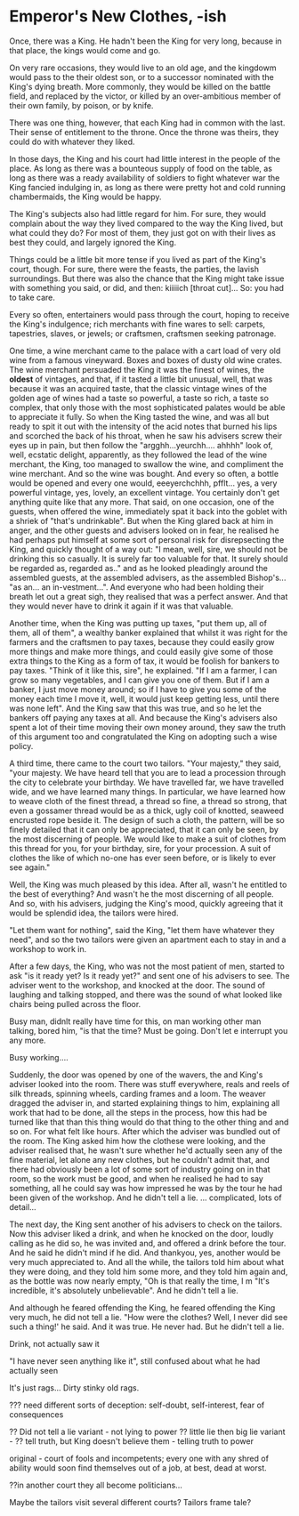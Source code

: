 
# Emperor's New Clothes, -ish

Once, there was a King. He hadn't been the King for very long, because in that place, the kings would come and go.

On very rare occasions, they would live to an old age, and the kingdowm would pass to the their oldest son, or to a successor nominated with the King's dying breath. More commonly, they would be killed on the battle field, and replaced by the victor, or killed by an over-ambitious member of their own family, by poison, or by knife.

There was one thing, however, that each King had in common with the last. Their sense of entitlement to the throne. Once the throne was theirs, they could do with whatever they liked.

In those days, the King and his court had little interest in the people of the place. As long as there was a bounteous supply of food on the table, as long as there was a ready availability of soldiers to fight whatever war the King fancied indulging in, as long as there were pretty hot and cold running chambermaids, the King would be happy.

The King's subjects also had little regard for him. For sure, they would complain about the way they lived compared to the way the King lived, but what could they do? For most of them, they just got on with their lives as best they could, and largely ignored the King.

Things could be a little bit more tense if you lived as part of the King's court, though. For sure, there were the feasts, the parties, the lavish surroundings. But there was also the chance that the King might take issue with something you said, or did, and then: kiiiiich [throat cut]... So: you had to take care.

Every so often, entertainers would pass through the court, hoping to receive the King's indulgence; rich merchants with fine wares to sell: carpets, tapestries, slaves, or jewels; or craftsmen, craftsmen seeking patronage.

One time, a wine merchant came to the palace with a cart load of very old wine from a famous vineyward. Boxes and boxes of dusty old wine crates. The wine merchant persuaded the King it was the finest of wines, the __oldest__ of vintages, and that, if it tasted a little bit unusual, well, that was because it was an acquired taste, that the classic vintage wines of the golden age of wines had a taste so powerful, a taste so rich, a taste so complex, that only those with the most sophisticated palates would be able to appreciate it fully. So when the King tasted the wine, and was all but ready to spit it out with the intensity of the acid notes that burned his lips and scorched the back of his throat, when he saw his advisers screw their eyes up in pain, but then follow the "argghh...yeurchh.... ahhhh" look of, well, ecstatic delight, apparently, as they followed the lead of the wine merchant, the King, too managed to swallow the wine, and compliment the wine merchant. And so the wine was bought. And every so often, a bottle would be opened and every one would, eeeyerchchhh, pfflt... yes, a very powerful vintage, yes, lovely, an excellent vintage. You certainly don't get anything quite like that any more. That said, on one occasion, one of the guests, when offered the wine, immediately spat it back into the goblet with a shriek of "that's undrinkable". But when the King glared back at him in anger, and the other guests and advisers looked on in fear, he realised he had perhaps put himself at some sort of personal risk for disrepsecting the King, and quickly thought of a way out: "I mean, well, sire, we should not be drinking this so casually. It is surely far too valuable for that. It surely should be regarded as, regarded as.." and as he looked pleadingly around the assembled guests, at the assembled advisers, as the assembled Bishop's... "as an... an in-vestment...". And everyone who had been holding their breath let out a great sigh, they realised that was a perfect answer. And that they would never have to drink it again if it was that valuable.

Another time, when the King was putting up taxes, "put them up, all of them, all of them", a wealthy banker explained that whilst it was right for the farmers and the craftsmen to pay taxes, because they could easily grow more things and make more things, and could easily  give some of those extra things to the King as a form of tax, it would be foolish for bankers to pay taxes. "Think of it like this, sire", he explained. "If I am a farmer, I can grow so many vegetables, and I can give you one of them. But if I am a banker, I just move money around; so if I have to give you some of the money each time I move it, well, it would just keep getting less, until there was none left". And the King saw that this was true, and so he let the bankers off paying any taxes at all. And because the King's advisers also spent a lot of their time moving their own money around, they saw the truth of this argument too and congratulated the King on adopting such a wise policy.

A third time, there came to the court two tailors. "Your majesty," they said, "your majesty. We have heard tell that you are to lead a procession through the city to celebrate your birthday. We have travelled far, we have travelled wide, and we have learned many things. In particular, we have learned how to weave cloth of the finest thread, a thread so fine, a thread so strong, that even a gossamer thread would be as a thick,  ugly coil of knotted, seaweed encrusted rope beside it. The design of such a cloth, the pattern, will be so finely detailed that it can only be appreciated, that it can only be seen, by the most discerning of people. We would like to make a suit of clothes from this thread for you, for your birthday, sire, for your procession. A suit of clothes the like of which no-one has ever seen before, or is  likely to ever see again."

Well, the King was much pleased by this idea. After all, wasn't he entitled to the best of everything? And wasn't he the most discerning of all people. And so, with his advisers, judging the King's mood, quickly agreeing that it would be splendid idea, the tailors were hired.

"Let them want for nothing", said the King, "let them have whatever they need", and so the two tailors were given an apartment each to stay in and a workshop to work in.

After a few days, the King, who was not the most patient of men, started to ask "is it ready yet? Is it ready yet?" and sent one of his advisers to see. The adviser went to the workshop, and knocked at the door. The sound of laughing and talking stopped, and there was the sound of what looked like chairs being pulled across the floor. 

Busy man, didnlt really have time for this, on man working other man talking, bored him, "is that the time? Must be going. Don't let e interrupt you any more.

Busy working....

Suddenly, the door was opened by one of the wavers, the and King's adviser looked into the room. There was stuff everywhere, reals and reels of silk threads, spinning wheels, carding frames and a loom. The weaver dragged the adviser in, and started explaining things to him, explaining all work that had to be done, all the steps in the process, how this had be turned like that than this thing would do that thing to the other thing and and so on. For what felt like hours. After which the adviser was bundled out of the room. The King asked him how the clothese were looking, and the adviser realised that, he wasn't sure whether he'd actually seen any of the fine material, let alone any new clothes, but he couldn't admit that, and there had obviously been a lot of some sort of industry going on in that room, so the work must be good, and when he realised he had to say something, all he could say was how impressed he was by the tour he had been given of the workshop. And he didn't tell a lie.  ... complicated, lots of detail...

The next day, the King sent another of his advisers to check on the tailors. Now this adviser liked a drink, and when he knocked on the door, loudly calling as he did so, he was invited and, and offered a drink before the tour. And he said he didn't mind if he did. And thankyou, yes, another would be very much appreciated to. And all the while, the tailors told him about what they were doing, and they told him some more, and they told him again and, as the bottle was now nearly empty, "Oh is that really the time, I m
"It's incredible, it's absolutely unbelievable". And he didn't tell a lie.

And although he feared offending the King, he feared offending the King very much, he did not tell a lie. "How were the clothes? Well, I never did see such a thing!' he said. And it was true. He never had. But he didn't tell a lie.

Drink, not actually saw it

"I have never seen anything like it", still confused about what he had actually seen

It's just rags... Dirty stinky old rags.

??? need different sorts of deception: self-doubt, self-interest, fear of consequences


?? Did not tell a lie variant - not lying to power
?? little lie then big lie variant - 
?? tell truth, but King doesn't believe them - telling truth to power


original - court of fools and incompetents; every one with any shred of ability would soon find themselves out of a job, at best, dead at worst.

??in another court they all become politicians...


Maybe the tailors visit several different courts? Tailors frame tale?